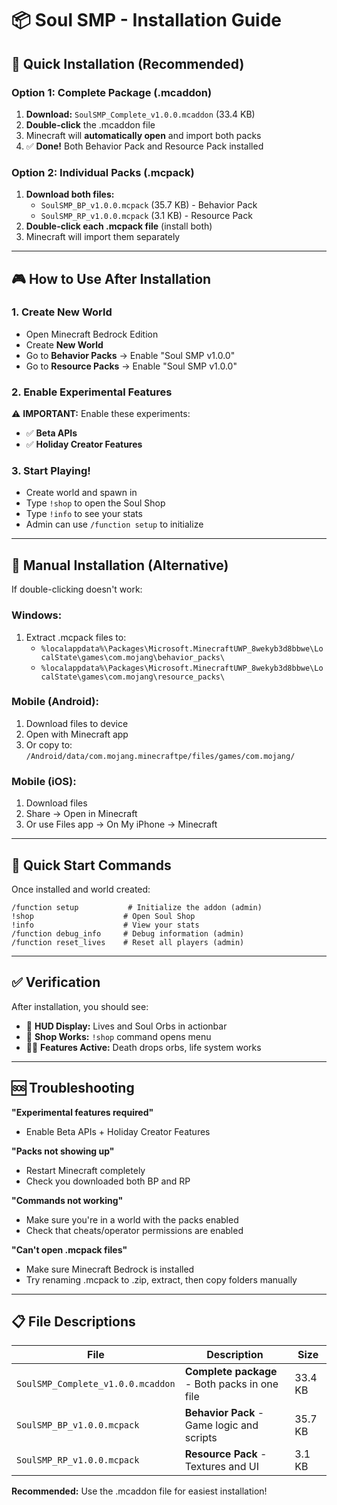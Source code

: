 # 📦 Soul SMP - Installation Guide

## 🎯 Quick Installation (Recommended)

### Option 1: Complete Package (.mcaddon)
1. **Download:** `SoulSMP_Complete_v1.0.0.mcaddon` (33.4 KB)
2. **Double-click** the .mcaddon file
3. Minecraft will **automatically open** and import both packs
4. ✅ **Done!** Both Behavior Pack and Resource Pack installed

### Option 2: Individual Packs (.mcpack)
1. **Download both files:**
   - `SoulSMP_BP_v1.0.0.mcpack` (35.7 KB) - Behavior Pack
   - `SoulSMP_RP_v1.0.0.mcpack` (3.1 KB) - Resource Pack
2. **Double-click each .mcpack file** (install both)
3. Minecraft will import them separately

---

## 🎮 How to Use After Installation

### 1. Create New World
- Open Minecraft Bedrock Edition
- Create **New World**
- Go to **Behavior Packs** → Enable "Soul SMP v1.0.0"
- Go to **Resource Packs** → Enable "Soul SMP v1.0.0"

### 2. Enable Experimental Features
⚠️ **IMPORTANT:** Enable these experiments:
- ✅ **Beta APIs**
- ✅ **Holiday Creator Features**

### 3. Start Playing!
- Create world and spawn in
- Type `!shop` to open the Soul Shop
- Type `!info` to see your stats
- Admin can use `/function setup` to initialize

---

## 🔧 Manual Installation (Alternative)

If double-clicking doesn't work:

### Windows:
1. Extract .mcpack files to:
   - `%localappdata%\Packages\Microsoft.MinecraftUWP_8wekyb3d8bbwe\LocalState\games\com.mojang\behavior_packs\`
   - `%localappdata%\Packages\Microsoft.MinecraftUWP_8wekyb3d8bbwe\LocalState\games\com.mojang\resource_packs\`

### Mobile (Android):
1. Download files to device
2. Open with Minecraft app
3. Or copy to: `/Android/data/com.mojang.minecraftpe/files/games/com.mojang/`

### Mobile (iOS):
1. Download files
2. Share → Open in Minecraft
3. Or use Files app → On My iPhone → Minecraft

---

## 🎯 Quick Start Commands

Once installed and world created:

```
/function setup           # Initialize the addon (admin)
!shop                    # Open Soul Shop
!info                    # View your stats
/function debug_info     # Debug information (admin)
/function reset_lives    # Reset all players (admin)
```

---

## ✅ Verification

After installation, you should see:
- 📱 **HUD Display:** Lives and Soul Orbs in actionbar
- 🛒 **Shop Works:** `!shop` command opens menu
- 🏃‍♂️ **Features Active:** Death drops orbs, life system works

---

## 🆘 Troubleshooting

**"Experimental features required"**
- Enable Beta APIs + Holiday Creator Features

**"Packs not showing up"**
- Restart Minecraft completely
- Check you downloaded both BP and RP

**"Commands not working"**
- Make sure you're in a world with the packs enabled
- Check that cheats/operator permissions are enabled

**"Can't open .mcpack files"**
- Make sure Minecraft Bedrock is installed
- Try renaming .mcpack to .zip, extract, then copy folders manually

---

## 📋 File Descriptions

| File | Description | Size |
|------|-------------|------|
| `SoulSMP_Complete_v1.0.0.mcaddon` | **Complete package** - Both packs in one file | 33.4 KB |
| `SoulSMP_BP_v1.0.0.mcpack` | **Behavior Pack** - Game logic and scripts | 35.7 KB |
| `SoulSMP_RP_v1.0.0.mcpack` | **Resource Pack** - Textures and UI | 3.1 KB |

**Recommended:** Use the .mcaddon file for easiest installation!